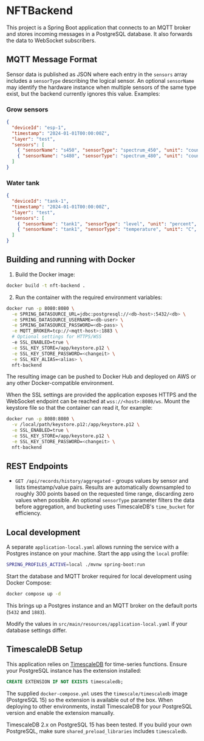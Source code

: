 # NFTBackend

This project is a Spring Boot application that connects to an MQTT broker and stores incoming messages in a PostgreSQL database. It also forwards the data to WebSocket subscribers.

## MQTT Message Format

Sensor data is published as JSON where each entry in the `sensors` array includes a `sensorType` describing the logical sensor. An optional `sensorName` may identify the hardware instance when multiple sensors of the same type exist, but the backend currently ignores this value. Examples:

### Grow sensors

```json
{
  "deviceId": "esp-1",
  "timestamp": "2024-01-01T00:00:00Z",
  "layer": "test",
  "sensors": [
    { "sensorName": "s450", "sensorType": "spectrum_450", "unit": "count", "value": 10 },
    { "sensorName": "s480", "sensorType": "spectrum_480", "unit": "count", "value": 20 }
  ]
}
```

### Water tank

```json
{
  "deviceId": "tank-1",
  "timestamp": "2024-01-01T00:00:00Z",
  "layer": "test",
  "sensors": [
    { "sensorName": "tank1", "sensorType": "level", "unit": "percent", "value": 70 },
    { "sensorName": "tank1", "sensorType": "temperature", "unit": "C", "value": 22 }
  ]
}
```

## Building and running with Docker

1. Build the Docker image:

```bash
docker build -t nft-backend .
```

2. Run the container with the required environment variables:

```bash
docker run -p 8080:8080 \
  -e SPRING_DATASOURCE_URL=jdbc:postgresql://<db-host>:5432/<db> \
  -e SPRING_DATASOURCE_USERNAME=<db-user> \
  -e SPRING_DATASOURCE_PASSWORD=<db-pass> \
  -e MQTT_BROKER=tcp://<mqtt-host>:1883 \
  # Optional settings for HTTPS/WSS
  -e SSL_ENABLED=true \
  -e SSL_KEY_STORE=/app/keystore.p12 \
  -e SSL_KEY_STORE_PASSWORD=<changeit> \
  -e SSL_KEY_ALIAS=<alias> \
  nft-backend
```

The resulting image can be pushed to Docker Hub and deployed on AWS or any other Docker-compatible environment.

When the SSL settings are provided the application exposes HTTPS and the WebSocket
endpoint can be reached at `wss://<host>:8080/ws`. Mount the keystore file so that
the container can read it, for example:

```bash
docker run -p 8080:8080 \
  -v /local/path/keystore.p12:/app/keystore.p12 \
  -e SSL_ENABLED=true \
  -e SSL_KEY_STORE=/app/keystore.p12 \
  -e SSL_KEY_STORE_PASSWORD=<changeit> \
  nft-backend
```


## REST Endpoints

* `GET /api/records/history/aggregated` - groups values by sensor and lists timestamp/value pairs. Results are automatically downsampled to roughly 300 points based on the requested time range, discarding zero values when possible. An optional `sensorType` parameter filters the data before aggregation, and bucketing uses TimescaleDB's `time_bucket` for efficiency.

## Local development

A separate `application-local.yaml` allows running the service with a Postgres instance on your machine. Start the app using the `local` profile:

```bash
SPRING_PROFILES_ACTIVE=local ./mvnw spring-boot:run
```

Start the database and MQTT broker required for local development using Docker Compose:

```bash
docker compose up -d
```

This brings up a Postgres instance and an MQTT broker on the default ports (`5432` and `1883`).

Modify the values in `src/main/resources/application-local.yaml` if your database settings differ.

## TimescaleDB Setup

This application relies on [TimescaleDB](https://www.timescale.com/) for time-series functions. Ensure your PostgreSQL instance has the extension installed:

```sql
CREATE EXTENSION IF NOT EXISTS timescaledb;
```

The supplied `docker-compose.yml` uses the `timescale/timescaledb` image (PostgreSQL 15) so the extension is available out of the box. When deploying to other environments, install TimescaleDB for your PostgreSQL version and enable the extension manually.

TimescaleDB 2.x on PostgreSQL 15 has been tested. If you build your own PostgreSQL, make sure `shared_preload_libraries` includes `timescaledb`.
